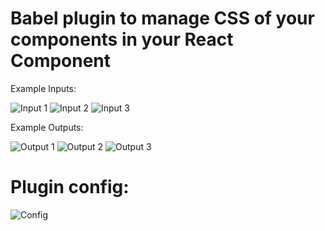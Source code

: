 # Babel plugin to manage CSS of your components in your React Component

Example Inputs:

![Input 1](https://imgur.com/SJQfMB3.jpg)
![Input 2](https://imgur.com/Lnkd1OG.jpg)
![Input 3](https://imgur.com/0UKUAqJ.jpg)

Example Outputs:

![Output 1](https://imgur.com/mUeQF21.jpg)
![Output 2](https://imgur.com/8I674Hz.jpg)
![Output 3](https://imgur.com/LeWVY3B.jpg)

# Plugin config:

![Config](https://imgur.com/22hMhy3.jpg)
